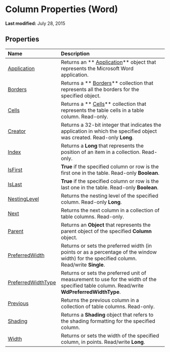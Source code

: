 
# Column Properties (Word)

 **Last modified:** July 28, 2015


## Properties



|**Name**|**Description**|
|:-----|:-----|
| [Application](2c4269f8-f723-66b1-c8b2-a440e788883a.md)|Returns an  ** [Application](d1cf6f8f-4e88-bf01-93b4-90a83f79cb44.md)** object that represents the Microsoft Word application.|
| [Borders](f5be6ae3-48e8-015d-76a5-09be2aaeb7d4.md)|Returns a  ** [Borders](6dd1d4cc-2dcf-22c7-a299-4721a5543ba3.md)** collection that represents all the borders for the specified object.|
| [Cells](425fb211-75bf-028b-d70d-5653b7b6136e.md)|Returns a  ** [Cells](ceaa5b45-518d-d6ea-1ce8-5a34f6e37046.md)** collection that represents the table cells in a table column. Read-only.|
| [Creator](cadc230a-006c-6b2c-4ae0-115652f5280a.md)|Returns a 32-bit integer that indicates the application in which the specified object was created. Read-only  **Long**.|
| [Index](f9654083-6914-887c-5819-d713df7cec62.md)|Returns a  **Long** that represents the position of an item in a collection. Read-only.|
| [IsFirst](415048d5-b7a8-67e5-674b-19ca8ba93d8a.md)| **True** if the specified column or row is the first one in the table. Read-only **Boolean**.|
| [IsLast](9f5e51fe-4bb7-a179-4dde-373f7798f200.md)| **True** if the specified column or row is the last one in the table. Read-only **Boolean**.|
| [NestingLevel](194c6759-33ec-832d-6353-83ee80a15290.md)|Returns the nesting level of the specified column. Read-only  **Long**.|
| [Next](fa2953dc-f5a6-ff58-9a64-42f865725ac7.md)|Returns the next column in a collection of table columns. Read-only.|
| [Parent](bdec1d26-f9bd-172e-6cb2-995ddbe3fa82.md)|Returns an  **Object** that represents the parent object of the specified **Column** object.|
| [PreferredWidth](b275a938-c0a0-3f92-f67e-6b3bead43466.md)|Returns or sets the preferred width (in points or as a percentage of the window width) for the specified column. Read/write  **Single**.|
| [PreferredWidthType](31ff517d-a31b-bb0c-bc0a-332041bdd25e.md)|Returns or sets the preferred unit of measurement to use for the width of the specified table column. Read/write  **WdPreferredWidthType**.|
| [Previous](633b0d86-5591-5dcf-f2f3-f414c193b4cd.md)|Returns the previous column in a collection of table columns. Read-only.|
| [Shading](d85b6720-6be8-6c2d-6e14-7c30c40f83ec.md)|Returns a  **Shading** object that refers to the shading formatting for the specified column.|
| [Width](7501f959-b1e3-45cd-25fd-b00b9919fc0e.md)| Returns or sets the width of the specified column, in points. Read/write **Long**.|
